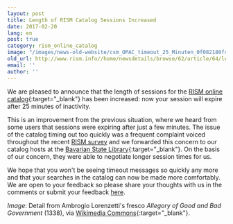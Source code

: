 ```yaml
---
layout: post
title: Length of RISM Catalog Sessions Increased
date: 2017-02-20
lang: en
post: true
category: rism_online_catalog
image: "/images/news-old-website/csm_OPAC_timeout_25_Minuten_0f082180fc.jpg"
old_url: http://www.rism.info//home/newsdetails/browse/62/article/64/length-of-rism-catalog-sessions-increased.html
email: ''
author: ''
---
```



We are pleased to announce that the length of sessions for the [RISM online catalog](http://opac.rism.info/){:target="_blank"} has been increased: now your session will expire after 25 minutes of inactivity.

This is an improvement from the previous situation, where we heard from some users that sessions were expiring after just a few minutes. The issue of the catalog timing out too quickly was a frequent complaint voiced throughout the recent [RISM survey](/community/survey-2014-2015.html) and we forwarded this concern to our catalog hosts at the [Bavarian State Library](https://www.bsb-muenchen.de/en/){:target="_blank"}. On the basis of our concern, they were able to negotiate longer session times for us.

We hope that you won't be seeing timeout messages so quickly any more and that your searches in the catalog can now be made more comfortably. We are open to your feedback so please share your thoughts with us in the comments or submit your feedback [here](/service/feedback.html).



_Image_: Detail from Ambrogio Lorenzetti's fresco _Allegory of Good and Bad Government_ (1338), via [Wikimedia Commons](https://commons.wikimedia.org/wiki/File%3AAmbrogio_Lorenzetti_002-detail-Temperance.jpg){:target="_blank"}.



